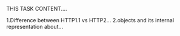 THIS TASK CONTENT....

1.Difference between HTTP1.1 vs HTTP2... 
2.objects and its internal representation about...